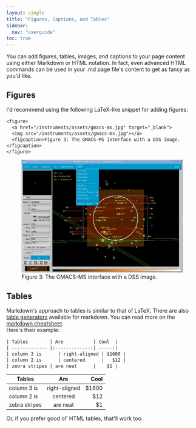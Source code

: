 ```yaml
---
layout: single
title: "Figures, Captions, and Tables"
sidebar:
  nav: "userguide"
toc: true
---
```

You can add figures, tables, images, and captions to your page content using either Markdown or HTML notation. In fact, even advanced HTML commands can be used in your .md page file's content to get as fancy as you'd like.

## Figures
I'd recommend using the following LaTeX-like snippet for adding figures:
```
<figure>
  <a href="/instruments/assets/gmacs-ms.jpg" target="_blank">
  <img src="/instruments/assets/gmacs-ms.jpg"></a>
  <figcaption>Figure 3: The GMACS-MS interface with a DSS image.</figcaption>
</figure>
```
<figure>
  <a href="/instruments/assets/gmacs-ms.jpg" target="_blank">
  <img src="/instruments/assets/gmacs-ms.jpg"></a>
  <figcaption>Figure 3: The GMACS-MS interface with a DSS image.</figcaption>
</figure>

## Tables
Markdown's approach to tables is similar to that of LaTeX. There are also [table generators](https://www.tablesgenerator.com/markdown_tables) available for markdown. You can read more on the [markdown cheatsheet](https://github.com/adam-p/markdown-here/wiki/Markdown-Cheatsheet#tables).  
Here's their example:
```
| Tables        | Are           | Cool  |
| ------------- |:-------------:| -----:|
| column 3 is      | right-aligned | $1600 |
| column 2 is      | centered      |   $12 |
| zebra stripes | are neat      |    $1 |
```

| Tables        | Are           | Cool  |
| ------------- |:-------------:| -----:|
| column 3 is      | right-aligned | $1600 |
| column 2 is      | centered      |   $12 |
| zebra stripes | are neat      |    $1 |

Or, if you prefer good ol' HTML tables, that'll work too.
